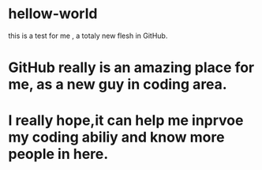 # hellow-world
this is a test for me , a totaly new flesh in GitHub.


# GitHub really is an amazing place for me, as a new guy in coding area.
# I really hope,it can help me inprvoe my coding abiliy and know more people in here.
